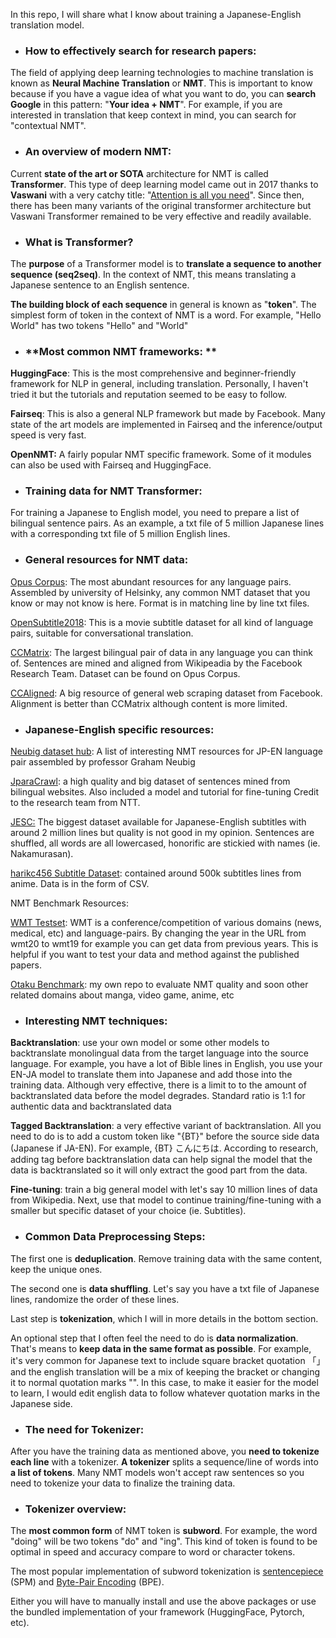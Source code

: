 In this repo, I will share what I know about training a Japanese-English translation model.

- ### **How to effectively search for research papers:**

The field of applying deep learning technologies to machine translation is known as **Neural Machine Translation** or **NMT**. This is important to know because if you have a vague idea of what you want to do, you can **search Google** in this pattern: "**Your idea + NMT**". For example, if you are interested in translation that keep context in mind, you can search for "contextual NMT". 

- ### **An overview of modern NMT:**

Current **state of the art or SOTA** architecture for NMT is called **Transformer**. This type of deep learning model came out in 2017 thanks to **Vaswani** with a very catchy title: "[Attention is all you need](https://arxiv.org/abs/1706.03762 "Attention is all you need")". Since then, there has been many variants of the original transformer architecture but Vaswani Transformer remained to be very effective and readily available.

- ### **What is Transformer?**

The **purpose** of a Transformer model is to **translate a sequence to another sequence (seq2seq)**. In the context of NMT, this means translating a Japanese sentence to an English sentence.

**The building block of each sequence** in general is known as "**token**". The simplest form of token in the context of NMT is a word. For example, "Hello World" has two tokens "Hello" and "World"

- ### **Most common NMT frameworks: **

**HuggingFace**: This is the most comprehensive and beginner-friendly framework for NLP in general, including translation. Personally, I haven't tried it but the tutorials and reputation seemed to be easy to follow. 

**Fairseq**: This is also a general NLP framework but made by Facebook. Many state of the art models are implemented in Fairseq and the inference/output speed is very fast. 

**OpenNMT:** A fairly popular NMT specific framework. Some of it modules can also be used with Fairseq and HuggingFace.

- ### **Training data for NMT Transformer:**

For training a Japanese to English model, you need to prepare a list of bilingual sentence pairs. As an example, a txt file of 5 million Japanese lines with a corresponding txt file of 5 million English lines.

- ### **General resources for NMT data:**

[Opus Corpus](https://opus.nlpl.eu/index.php "Opus Corpus"): The most abundant resources for any language pairs. Assembled by university of Helsinky, any common NMT dataset that you know or may not know is here. Format is in matching line by line txt files.

[OpenSubtitle2018](https://opus.nlpl.eu/OpenSubtitles-v2018.php "OpenSubtitle2018"): This is a movie subtitle dataset for all kind of language pairs, suitable for conversational translation.

[CCMatrix](https://opus.nlpl.eu/CCMatrix.php "CCMatrix"): The largest bilingual pair of data in any language you can think of. Sentences are mined and aligned from Wikipeadia by the Facebook Research Team. Dataset can be found on Opus Corpus.

[CCAligned](https://opus.nlpl.eu/CCAligned.php "CCAligned"): A big resource of general web scraping dataset from Facebook. Alignment is better than CCMatrix although content is more limited.

- ### **Japanese-English specific resources:**

[Neubig dataset hub](http://www.phontron.com/japanese-translation-data.php "Neubig dataset hub"):  A list of interesting NMT resources for JP-EN language pair assembled by professor Graham Neubig

[JparaCrawl](http://www.kecl.ntt.co.jp/icl/lirg/jparacrawl/ "JparaCrawl"): a high quality and big dataset of sentences mined from bilingual websites. Also included a model and tutorial for fine-tuning  Credit to the research team from NTT.

[JESC:](https://nlp.stanford.edu/projects/jesc/ "JESC:") The biggest dataset available for Japanese-English subtitles with around 2 million lines but quality is not good in my opinion. Sentences are shuffled, all words are all lowercased, honorific are stickied with names (ie. Nakamurasan). 

[harikc456 Subtitle Dataset](https://github.com/harikc456/anime-subs-mapping "harikc456 Subtitle Dataset"): contained around 500k subtitles lines from anime. Data is in the form of CSV. 

NMT Benchmark Resources:

[WMT Testset](https://data.statmt.org/wmt20/translation-task/ "WMT Testset"): WMT is a conference/competition of various domains (news, medical, etc) and language-pairs. By changing the year in the URL from wmt20 to wmt19 for example you can get data from previous years. This is helpful if you want to test your data and method against the published papers.

[Otaku Benchmark](https://github.com/leminhyen2/Otaku-Benchmark "Otaku Benchmark"): my own repo to evaluate NMT quality and soon other related domains about manga, video game, anime, etc

- ### Interesting NMT techniques:

**Backtranslation**: use your own model or some other models to backtranslate monolingual data from the target language into the source language. For example, you have a lot of Bible lines in English, you use your EN-JA model to translate them into Japanese and add those into the training data. Although very effective, there is a limit to to the amount of backtranslated data before the model degrades. Standard ratio is 1:1 for authentic data and backtranslated data

**Tagged Backtranslation**: a very effective variant of backtranslation. All you need to do is to add a custom token like "{BT}" before the source side data (Japanese if JA-EN). For example, {BT} こんにちは. According to research, adding tag before backtranslation data can help signal the model that the data is backtranslated so it will only extract the good part from the data.

**Fine-tuning**: train a big general model with let's say 10 million lines of data from Wikipedia. Next, use that model to continue training/fine-tuning with a smaller but specific dataset of your choice (ie. Subtitles). 

- ### **Common Data Preprocessing Steps:**

The first one is **deduplication**. Remove training data with the same content, keep the unique ones.

The second one is **data shuffling**. Let's say you have a txt file of Japanese lines, randomize the order of these lines. 

Last step is **tokenization**, which I will in more details in the bottom section.

An optional step that I often feel the need to do is **data normalization**. That's means to **keep data in the same format as possible**. For example, it's very common for Japanese text to include square bracket quotation 「」and the english translation will be a mix of keeping the bracket or changing it to normal quotation marks "". In this case, to make it easier for the model to learn, I would edit english data to follow whatever quotation marks in the Japanese side.

- ### **The need for Tokenizer:**

After you have the training data as mentioned above, you **need to tokenize each line** with a tokenizer. **A tokenizer** splits a sequence/line of words into **a list of tokens**. Many NMT models won't accept raw sentences so you need to tokenize your data to finalize the training data. 

- ### **Tokenizer overview:**

The **most common form** of NMT token is **subword**. For example, the word "doing" will be two tokens "do" and "ing". This kind of token is found to be optimal in speed and accuracy compare to word or character tokens. 

The most popular implementation of subword tokenization is [sentencepiece](https://github.com/google/sentencepiece "sentencepiece") (SPM) and [Byte-Pair Encoding](https://github.com/rsennrich/subword-nmt "Byte-Pair Encoding") (BPE). 

Either you will have to manually install and use the above packages or use the bundled implementation of your framework (HuggingFace, Pytorch, etc).
















